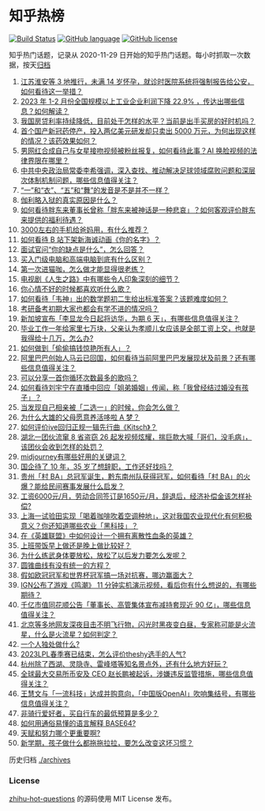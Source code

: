 # 知乎热榜
[![Build Status](https://github.com/ToWeLong/zhihu-hot-questions/workflows/CI/badge.svg)](https://github.com/ToWeLong/zhihu-hot-questions/actions)
[![GitHub language](https://img.shields.io/badge/language-golang-orange.svg)](https://golang.org/)
[![GitHub license](https://img.shields.io/github/license/ToWeLong/zhihu-hot-questions)](https://github.com/ToWeLong/zhihu-hot-questions/blob/main/LICENSE)

知乎热门话题，记录从 2020-11-29 日开始的知乎热门话题。每小时抓取一次数据，按天[归档](./archives)

<!-- BEGIN -->

1. [江苏淮安等 3 地推行，未满 14 岁怀孕，就诊时医院系统将强制报告给公安，如何看待这一举措？](https://www.zhihu.com/question/592189640)
1. [2023 年 1-2 月份全国规模以上工业企业利润下降 22.9% ，传达出哪些信息？如何解读？](https://www.zhihu.com/question/592093850)
1. [我国房贷利率持续降低，目前处于怎样的水平？当前是出手买房的好时机吗？](https://www.zhihu.com/question/592176459)
1. [首个国产新冠药停产，投入两亿美元研发却只卖出 5000 万元，为何出现这样的情况？该药效果如何？](https://www.zhihu.com/question/592283402)
1. [男网红合成自己与女星接吻视频被粉丝报复，如何看待此事？AI 换脸视频的法律界限在哪里？](https://www.zhihu.com/question/592121050)
1. [中共中央政治局常委李希强调，深入查找、推动解决足球领域腐败问题和深层次体制机制问题，哪些信息值得关注？](https://www.zhihu.com/question/592189665)
1. [“一”和“衣”、“五”和“舞”的发音是不是并不一样？](https://www.zhihu.com/question/591796243)
1. [伽利略入狱的真实原因是什么？](https://www.zhihu.com/question/58709094)
1. [如何看待胖东来董事长曾称「胖东来被神话是一种悲哀」？如何客观评价胖东来提供的福利待遇？](https://www.zhihu.com/question/592133163)
1. [3000左右的手机给爸妈用，有什么推荐？](https://www.zhihu.com/question/587087011)
1. [如何看待 B 站下架新海诚动画《你的名字》？](https://www.zhihu.com/question/591607451)
1. [面试官问“你的缺点是什么”，怎么回答？](https://www.zhihu.com/question/583711205)
1. [买入门级电脑和高端电脑到底有什么区别？](https://www.zhihu.com/question/586726812)
1. [第一次进猫咖，怎么做才能显得很老练？](https://www.zhihu.com/question/308122494)
1. [电视剧《人生之路》中有哪些令人印象深刻的细节？](https://www.zhihu.com/question/590854713)
1. [你心情不好的时候都喜欢听什么歌？](https://www.zhihu.com/question/591990083)
1. [如何看待「韦神」出的数学题初二生给出标准答案？该题难度如何？](https://www.zhihu.com/question/592101172)
1. [考研备考初期大家也都会有学不进的情况吗？](https://www.zhihu.com/question/527948402)
1. [新加坡宣布「李显龙今日起将访华，为期 6 天」，有哪些信息值得关注？](https://www.zhihu.com/question/592087357)
1. [毕业工作一年给家里七万块，父亲认为孝顺儿女应该是全部工资上交，也就是我得给十几万，怎么办?](https://www.zhihu.com/question/583561622)
1. [如何做到「偷偷搞钱惊艳所有人」？](https://www.zhihu.com/question/592108248)
1. [阿里巴巴创始人马云已回国，如何看待当前阿里巴巴发展现状及前景？还有哪些信息值得关注？](https://www.zhihu.com/question/592116382)
1. [可以分享一首你循环次数最多的歌吗？](https://www.zhihu.com/question/592099400)
1. [如何看待刘宇宁在直播中回应「姐弟婚姻」传闻，称「我曾经结过婚没有孩子」？](https://www.zhihu.com/question/592121230)
1. [当发现自己相亲被「二选一」的时候，你会怎么做？](https://www.zhihu.com/question/591438274)
1. [为什么大雄的父母愿意养活哆啦 A 梦？](https://www.zhihu.com/question/545685021)
1. [如何评价ive回归正规一辑先行曲《Kitsch》？](https://www.zhihu.com/question/592164800)
1. [湖北一团伙流窜 8 省盗窃 26 起发视频炫耀，揣巨款大喊「哥们，没毛病」，该团伙会收到怎样的处罚？](https://www.zhihu.com/question/592104032)
1. [midjourney有哪些好用的关键词？](https://www.zhihu.com/question/567622115)
1. [国企待了 10 年，35 岁了想辞职，工作还好找吗？](https://www.zhihu.com/question/589914734)
1. [贵州「村 BA」总冠军诞生，黔东南州队获得冠军，如何看待「村 BA」的火爆？能给民间赛事发展什么启发？](https://www.zhihu.com/question/592163234)
1. [工资6000元/月，劳动合同签订是1650元/月，辞退后，经济补偿金该怎样补偿?](https://www.zhihu.com/question/588402873)
1. [上海一试验田实现「喝着咖啡吹着空调种地」，这对我国农业现代化有何积极意义？你还知道哪些农业「黑科技」？](https://www.zhihu.com/question/592105083)
1. [在《英雄联盟》中如何设计一个拥有离散性血条的英雄？](https://www.zhihu.com/question/591838832)
1. [上班带饭早上做还是晚上做比较好？](https://www.zhihu.com/question/591602229)
1. [为什么练武身体要放松，放松了以后发力要怎么发呢？](https://www.zhihu.com/question/589569033)
1. [圆锥曲线有没有统一的方程？](https://www.zhihu.com/question/312917758)
1. [假如欧冠冠军和世界杯冠军搞一场对抗赛，哪边赢面大？](https://www.zhihu.com/question/587613364)
1. [IGN公布了游戏《鸣潮》 11 分钟实机演示视频，看后你有什么想说的，有哪些期待？](https://www.zhihu.com/question/592104329)
1. [千亿市值同花顺公告「董事长、高管集体宣布减持套现近 90 亿」，哪些信息值得关注？](https://www.zhihu.com/question/592292075)
1. [北京等多地网友深夜目击不明飞行物，闪光时黑夜变白昼，专家称可能是火流星，什么是火流星？如何判定？](https://www.zhihu.com/question/592285576)
1. [一个人独处做什么?](https://www.zhihu.com/question/592018262)
1. [2023LPL春季赛已结束，怎么评价theshy选手的人气?](https://www.zhihu.com/question/592038769)
1. [杭州除了西湖、灵隐寺、雷峰塔等知名景点外，还有什么地方好玩？](https://www.zhihu.com/question/349238642)
1. [全球最大交易所币安及 CEO 赵长鹏被起诉，涉嫌违反监管措施，哪些信息值得关注？](https://www.zhihu.com/question/592292095)
1. [王慧文与「一流科技」达成并购意向，「中国版OpenAI」吹响集结号，有哪些信息值得关注？](https://www.zhihu.com/question/592237961)
1. [非骑行爱好者，买自行车的最低预算是多少？](https://www.zhihu.com/question/591414608)
1. [如何用通俗易懂的语言解释 BASE64?](https://www.zhihu.com/question/38036594)
1. [天赋和努力哪个更重要啊?](https://www.zhihu.com/question/586599833)
1. [新学期，孩子做什么都拖拖拉拉，要怎么改变这坏习惯？](https://www.zhihu.com/question/586489739)

<!-- END -->

历史归档 [./archives](./archives)


### License
[zhihu-hot-questions](https://github.com/towelong/zhihu-hot-questions) 的源码使用 MIT License 发布。